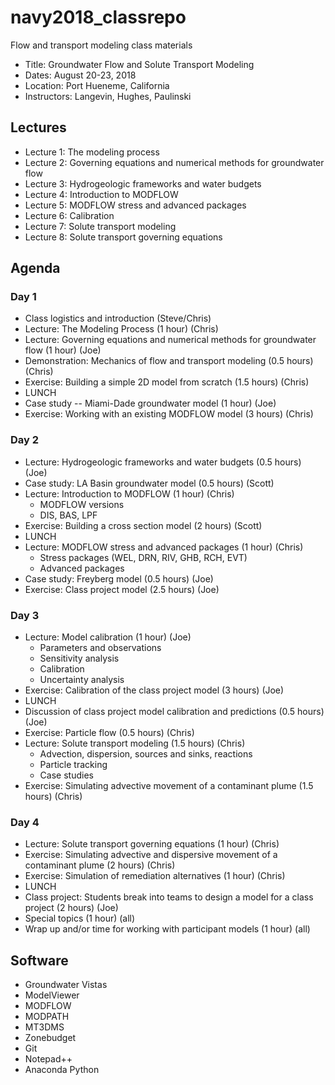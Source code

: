 # navy2018_classrepo
Flow and transport modeling class materials

* Title: Groundwater Flow and Solute Transport Modeling 
* Dates: August 20-23, 2018
* Location: Port Hueneme, California
* Instructors: Langevin, Hughes, Paulinski

## Lectures
* Lecture 1: The modeling process
* Lecture 2: Governing equations and numerical methods for groundwater flow
* Lecture 3: Hydrogeologic frameworks and water budgets
* Lecture 4: Introduction to MODFLOW
* Lecture 5: MODFLOW stress and advanced packages
* Lecture 6: Calibration
* Lecture 7: Solute transport modeling
* Lecture 8: Solute transport governing equations

## Agenda

### Day 1
* Class logistics and introduction (Steve/Chris)
* Lecture: The Modeling Process (1 hour) (Chris)
* Lecture: Governing equations and numerical methods for groundwater flow (1 hour) (Joe)
* Demonstration: Mechanics of flow and transport modeling (0.5 hours) (Chris)
* Exercise: Building a simple 2D model from scratch (1.5 hours) (Chris)
* LUNCH
* Case study -- Miami-Dade groundwater model (1 hour) (Joe)
* Exercise: Working with an existing MODFLOW model (3 hours) (Chris)

### Day 2
* Lecture: Hydrogeologic frameworks and water budgets (0.5 hours) (Joe)
* Case study: LA Basin groundwater model (0.5 hours) (Scott)
* Lecture: Introduction to MODFLOW (1 hour) (Chris)
  * MODFLOW versions
  * DIS, BAS, LPF
* Exercise: Building a cross section model (2 hours) (Scott)
* LUNCH
* Lecture: MODFLOW stress and advanced packages (1 hour) (Chris)
  * Stress packages (WEL, DRN, RIV, GHB, RCH, EVT)
  * Advanced packages
* Case study: Freyberg model (0.5 hours) (Joe)
* Exercise: Class project model (2.5 hours) (Joe)

### Day 3
* Lecture: Model calibration (1 hour) (Joe)
  * Parameters and observations
  * Sensitivity analysis
  * Calibration
  * Uncertainty analysis
* Exercise: Calibration of the class project model (3 hours) (Joe)
* LUNCH
* Discussion of class project model calibration and predictions (0.5 hours) (Joe)
* Exercise: Particle flow (0.5 hours) (Chris)
* Lecture: Solute transport modeling (1.5 hours) (Chris)
  * Advection, dispersion, sources and sinks, reactions
  * Particle tracking
  * Case studies
* Exercise: Simulating advective movement of a contaminant plume (1.5 hours) (Chris)

### Day 4
* Lecture: Solute transport governing equations (1 hour) (Chris)
* Exercise: Simulating advective and dispersive movement of a contaminant plume (2 hours) (Chris)
* Exercise: Simulation of remediation alternatives (1 hour) (Chris)
* LUNCH
* Class project: Students break into teams to design a model for a class project (2 hours) (Joe)
* Special topics (1 hour) (all)
* Wrap up and/or time for working with participant models (1 hour) (all)

## Software
* Groundwater Vistas
* ModelViewer
* MODFLOW
* MODPATH
* MT3DMS
* Zonebudget
* Git
* Notepad++
* Anaconda Python
